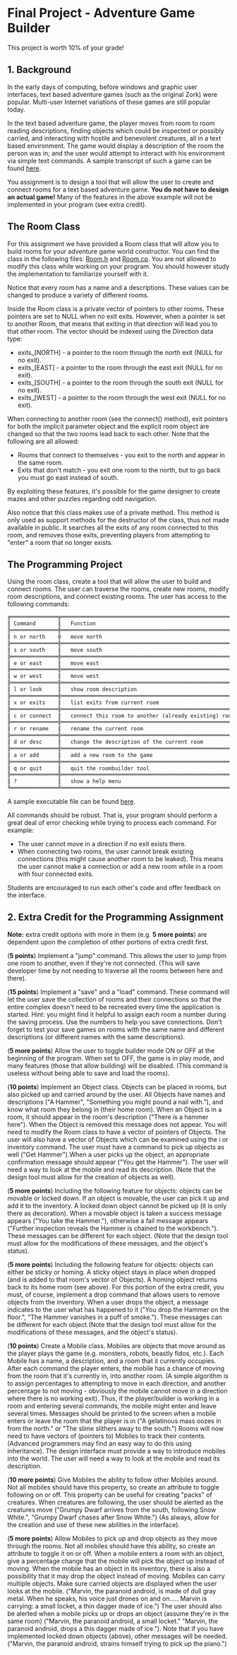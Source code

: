 # Final Project - Adventure Game Builder
This project is worth 10% of your grade! 

## 1. Background
In the early days of computing, before windows and graphic user interfaces, text based adventure games (such as the original Zork) were popular. Multi-user Internet variations of these games are still popular today. 

In the text based adventure game, the player moves from room to room reading descriptions, finding objects which could be inspected or possibly carried, and interacting with hostile and benevolent creatures, all in a text based environment. The game would display a description of the room the person was in; and the user would attempt to interact with his environment via simple text commands. A sample transcript of such a game can be found [here](http://tomrebold.com/csis10c/CUR/finalProject/GameDemo.html).

You assignment is to design a tool that will allow the user to create and connect rooms for a text based adventure game. **You do not have to design an actual game!** Many of the features in the above example will not be implemented in your program (see extra credit).

## The Room Class
For this assignment we have provided a Room class that will allow you to build rooms for your adventure game world constructor. You can find the class in the following files: [Room.h](http://tomrebold.com/csis10c/CUR/finalProject/Room.h) and [Room.cp](http://tomrebold.com/csis10c/CUR/finalProject/Room.cpp). You are not allowed to modify this class while working on your program. You should however study the implementation to familiarize yourself with it. 

Notice that every room has a name and a descriptions. These values can be changed to produce a variety of different rooms.

Inside the Room class is a private vector of pointers to other rooms. These pointers are set to NULL when no exit exits. However, when a pointer is set to another Room, that means that exiting in that direction will lead you to that other room. The vector should be indexed using the Direction data type: 

- exits_[NORTH] - a pointer to the room through the north exit (NULL for no exit). 
- exits_[EAST] - a pointer to the room through the east exit (NULL for no exit). 
- exits_[SOUTH] - a pointer to the room through the south exit (NULL for no exit). 
- exits_[WEST] - a pointer to the room through the west exit (NULL for no exit). 

When connecting to another room (see the connect() method), exit pointers for both the implicit parameter object and the explicit room object are changed so that the two rooms lead back to each other. Note that the following are all allowed: 
- Rooms that connect to themselves - you exit to the north and appear in the same room. 
- Exits that don't match - you exit one room to the north, but to go back you must go east instead of south. 

By exploiting these features, it's possible for the game designer to create mazes and other puzzles regarding odd navigation.

Also notice that this class makes use of a private method. This method is only used as support methods for the destructor of the class, thus not made available in public. It searches all the exits of any room connected to this room, and removes those exits, preventing players from attempting to "enter" a room that no longer exists. 

## The Programming Project
Using the room class, create a tool that will allow the user to build and connect rooms. The user can traverse the rooms, create new rooms, modify room descriptions, and connect existing rooms. The user has access to the following commands: 
```diff
╔═══════════════╦════════════════════════════════════════════════════════╗
║ Command       ║   Function                                             ║
╠═══════════════╬════════════════════════════════════════════════════════╣
║ n or north    ╬   move north                                           ║
╠═══════════════╬════════════════════════════════════════════════════════╣
║ s or south    ║   move south                                           ║
╠═══════════════╬════════════════════════════════════════════════════════╣
║ e or east     ║   move east                                            ║
╠═══════════════╬════════════════════════════════════════════════════════╣
║ w or west     ║   move west                                            ║
╠═══════════════╬════════════════════════════════════════════════════════╣
║ l or look     ║   show room description                                ║
╠═══════════════╬════════════════════════════════════════════════════════╣
║ x or exits    ║   list exits from current room                         ║
╠═══════════════╬════════════════════════════════════════════════════════╣
║ c or connect  ║   connect this room to another (already existing) room ║
╠═══════════════╬════════════════════════════════════════════════════════╣
║ r or rename   ║   rename the current room                              ║
╠═══════════════╬════════════════════════════════════════════════════════╣
║ d or desc     ║   change the description of the current room           ║
╠═══════════════╬════════════════════════════════════════════════════════╣
║ a or add      ║   add a new room to the game                           ║
╠═══════════════╬════════════════════════════════════════════════════════╣
║ q or quit     ║   quit the roombuilder tool                            ║
╠═══════════════╬════════════════════════════════════════════════════════╣
║ ?             ║   show a help menu                                     ║
╚═══════════════╩════════════════════════════════════════════════════════╝
```

A sample executable file can be found [here](http://tomrebold.com/csis10c/CUR/finalProject/Cavern.exe.docx).

All commands should be robust. That is, your program should perform a great deal of error checking while trying to process each command. For example: 
- The user cannot move in a direction if no exit exists there. 
- When connecting two rooms, the user cannot break existing connections (this might cause another room to be leaked). This means the user cannot make a connection or add a new room while in a room with four connected exits. 

Students are encouraged to run each other's code and offer feedback on the interface. 

## 2. Extra Credit for the Programming Assignment
__Note:__ extra credit options with more in them (e.g. **5 more points**)  are dependent upon the completion of other portions of extra credit first. 

(**5 points**) Implement a "jump" command. This allows the user to jump from one room to another, even if they're not connected. (This will save developer time by not needing to traverse all the rooms between here and there). 

(**15 points**) Implement a "save" and a "load" command. These command will let the user save the collection of rooms and their connections so that the entire complex doesn't need to be recreated every time the application is started. Hint: you might find it helpful to assign each room a number during the saving process. Use the numbers to help you save connections. Don't forget to test your save games on rooms with the same name and different descriptions (or different names with the same descriptions). 

(**5 more points**) Allow the user to toggle builder mode ON or OFF at the beginning of the program. When set to OFF, the game is in play mode, and many features (those that allow building) will be disabled. (This command is useless without being able to save and load the rooms). 

(**10 points**) Implement an Object class. Objects can be placed in rooms, but also picked up and carried around by the user. All Objects have names and descriptions ("A Hammer", "Something you might pound a nail with."), and know what room they belong in (their home room). When an Object is in a room, it should appear in the room's description ("There is a hammer here"). When the Object is removed this message does not appear. You will need to modify the Room class to have a vector of pointers of Objects. The user will also have a vector of Objects which can be examined using the i or inventory command. The user must have a command to pick up objects as well ("Get Hammer").When a user picks up the object, an appropriate confirmation message should appear ("You get the Hammer"). The user will need a way to look at the mobile and read its description. (Note that the design tool must allow for the creation of objects as well). 

(**5 more points**) Including the following feature for objects: objects can be movable or locked down. If an object is movable, the user can pick it up and add it to the inventory. A locked down object cannot be picked up (it is only there as decoration). When a movable object is taken a success message appears ("You take the Hammer."), otherwise a fail message appears ("Further inspection reveals the Hammer is chained to the workbench."). These messages can be different for each object. (Note that the design tool must allow for the modifications of these messages, and the object's status). 

(**5 more points**) Including the following feature for objects: objects can either be sticky or homing. A sticky object stays in place when dropped (and is added to that room's vector of Objects). A homing object returns back to its home room (see above). For this portion of the extra credit, you must, of course, implement a drop command that allows users to remove objects from the inventory. When a user drops the object, a message indicates to the user what has happened to it ("You drop the Hammer on the floor.", "The Hammer vanishes in a puff of smoke."). These messages can be different for each object.(Note that the design tool must allow for the modifications of these messages, and the object's status). 

(**10 points**) Create a Mobile class. Mobiles are objects that move around as the player plays the game (e.g. monsters, robots, beastly fidos, etc.). Each Mobile has a name, a description, and a room that it currently occupies. After each command the player enters, the mobile has a chance of moving from the room that it's currently in, into another room. (A simple algorithm is to assign percentages to attempting to move in each direction, and another percentage to not moving - obviously the mobile cannot move in a direction where there is no working exit). Thus, if the player/builder is working in a room and entering several commands, the mobile might enter and leave several times. Messages should be printed to the screen when a mobile enters or leave the room that the player is in ("A gelatinous mass oozes in from the north." or "The slime slithers away to the south.") Rooms will now need to have vectors of (pointers to) Mobiles to track their contents.(Advanced programmers may find an easy way to do this using inheritance). The design interface must provide a way to introduce mobiles into the world. The user will need a way to look at the mobile and read its description. 

(**10 more points**) Give Mobiles the ability to follow other Mobiles around. Not all mobiles should have this property, so create an attribute to toggle following on or off. This property can be useful for creating "packs" of creatures. When creatures are following, the user should be alerted as the creatures move ("Grumpy Dwarf arrives from the south, following Snow White.", "Grumpy Dwarf chases after Snow White.") (As always, allow for the creation and use of these new abilities in the interface). 

(**5 more points**) Allow Mobiles to pick up and drop objects as they move through the rooms. Not all mobiles should have this ability, so create an attribute to toggle it on or off. When a mobile enters a room with an object, give a percentage change that the mobile will pick the object up instead of moving. When the mobile has an object in its inventory, there is also a possibility that it may drop the object instead of moving. Mobiles can carry multiple objects. Make sure carried objects are displayed when the user looks at the mobile. ("Marvin, the paranoid android, is made of dull gray metal. When he speaks, his voice just drones on and on..... Marvin is carrying: a small locket, a thin dagger made of ice.") The user should also be alerted when a mobile picks up or drops an object (assume they're in the same room) ("Marvin, the paranoid android, a small locket." "Marvin, the paranoid android, drops a this dagger made of ice."). Note that if you have implemented locked down objects (above), other messages will be needed. ("Marvin, the paranoid android, strains himself trying to pick up the piano.") 
